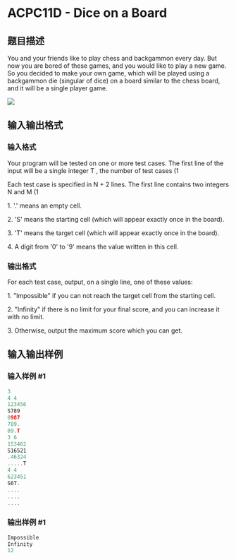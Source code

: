 # ACPC11D - Dice on a Board

## 题目描述

You and your friends like to play chess and backgammon every day. But now you are bored of these games, and you would like to play a new game. So you decided to make your own game, which will be played using a backgammon die (singular of dice) on a board similar to the chess board, and it will be a single player game.

[![](http://img266.imageshack.us/img266/6522/imau.png)](http://imageshack.us/photo/my-images/266/imau.png/ "ImageShack - Image And Video Hosting")

## 输入输出格式

### 输入格式

Your program will be tested on one or more test cases. The first line of the input will be a single integer T , the number of test cases (1

Each test case is specified in N + 2 lines. The first line contains two integers N and M (1

1\. '.' means an empty cell.

2\. 'S' means the starting cell (which will appear exactly once in the board).

3\. 'T' means the target cell (which will appear exactly once in the board).

4\. A digit from '0' to '9' means the value written in this cell.

### 输出格式

For each test case, output, on a single line, one of these values:

1\. "Impossible" if you can not reach the target cell from the starting cell.

2\. "Infinity" if there is no limit for your final score, and you can increase it with no limit.

3\. Otherwise, output the maximum score which you can get.

## 输入输出样例

### 输入样例 #1

```cpp
3
4 4
123456
S789
0987
789.
09.T
3 6
153462
S16521
.46324
.....T
4 4
623451
S6T.
....
....
....
```


### 输出样例 #1

```cpp
Impossible
Infinity
12
```


